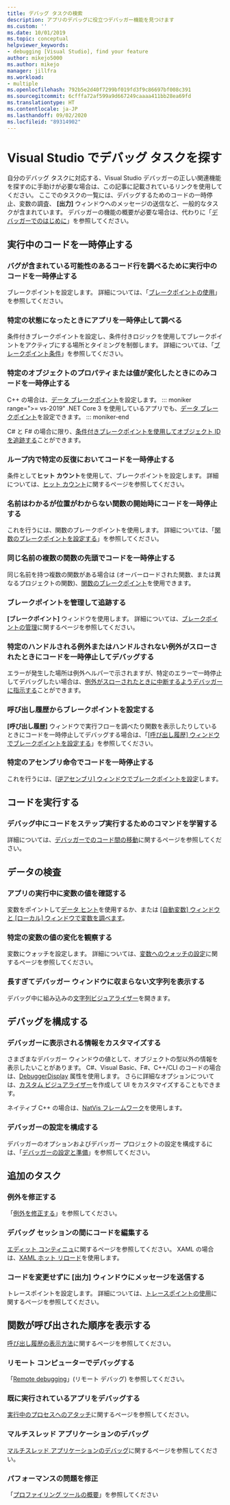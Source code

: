 ```yaml
---
title: デバッグ タスクの検索
description: アプリのデバッグに役立つデバッガー機能を見つけます
ms.custom: ''
ms.date: 10/01/2019
ms.topic: conceptual
helpviewer_keywords:
- debugging [Visual Studio], find your feature
author: mikejo5000
ms.author: mikejo
manager: jillfra
ms.workload:
- multiple
ms.openlocfilehash: 792b5e2d40f7299bf019fd3f9c86697bf008c391
ms.sourcegitcommit: 6cfffa72af599a9d667249caaaa411bb28ea69fd
ms.translationtype: HT
ms.contentlocale: ja-JP
ms.lasthandoff: 09/02/2020
ms.locfileid: "89314902"
---
```

# <a name="find-your-debugging-task-in-visual-studio"></a>Visual Studio でデバッグ タスクを探す

自分のデバッグ タスクに対応する、Visual Studio デバッガーの正しい関連機能を探すのに手助けが必要な場合は、この記事に記載されているリンクを使用してください。 ここでのタスクの一覧には、デバッグするためのコードの一時停止、変数の調査、 **[出力]** ウィンドウへのメッセージの送信など、一般的なタスクが含まれています。 デバッガーの機能の概要が必要な場合は、代わりに「[デバッガーでのはじめに](debugger-feature-tour.md)」を参照してください。

## <a name="pause-running-code"></a>実行中のコードを一時停止する

### <a name="pause-running-code-to-inspect-a-line-of-code-that-may-contain-a-bug"></a>バグが含まれている可能性のあるコード行を調べるために実行中のコードを一時停止する

ブレークポイントを設定します。 詳細については、「[ブレークポイントの使用](using-breakpoints.md)」を参照してください。

### <a name="pause-and-inspect-your-app-when-it-reaches-a-specific-state"></a>特定の状態になったときにアプリを一時停止して調べる

条件付きブレークポイントを設定し、条件付きロジックを使用してブレークポイントをアクティブにする場所とタイミングを制御します。 詳細については、「[ブレークポイント条件](using-breakpoints.md#breakpoint-conditions)」を参照してください。

### <a name="pause-code-only-when-a-specific-objects-property-or-value-changes"></a>特定のオブジェクトのプロパティまたは値が変化したときにのみコードを一時停止する

C++ の場合は、[データ ブレークポイント](using-breakpoints.md#BKMK_set_a_data_breakpoint_native_cplusplus)を設定します。 
::: moniker range=">= vs-2019"
.NET Core 3 を使用しているアプリでも、[データ ブレークポイント](using-breakpoints.md#BKMK_set_a_data_breakpoint_managed)を設定できます。
::: moniker-end

C# と F# の場合に限り、[条件付きブレークポイントを使用してオブジェクト ID を追跡する](using-breakpoints.md#using-object-ids-in-breakpoint-conditions-c-and-f)ことができます。

### <a name="pause-code-inside-a-loop-at-a-certain-iteration"></a>ループ内で特定の反復においてコードを一時停止する

条件として**ヒット カウント**を使用して、ブレークポイントを設定します。 詳細については、[ヒット カウント](using-breakpoints.md#set-a-hit-count-condition)に関するページを参照してください。

### <a name="pause-code-at-the-start-of-a-function-when-you-know-the-function-name-but-not-its-location"></a>名前はわかるが位置がわからない関数の開始時にコードを一時停止する

これを行うには、関数のブレークポイントを使用します。 詳細については、「[関数のブレークポイントを設定する](using-breakpoints.md#BKMK_Set_a_breakpoint_in_a_source_file)」を参照してください。

### <a name="pause-code-at-the-start-of-multiple-functions-with-the-same-name"></a>同じ名前の複数の関数の先頭でコードを一時停止する

同じ名前を持つ複数の関数がある場合は (オーバーロードされた関数、または異なるプロジェクトの関数)、[関数のブレークポイント](using-breakpoints.md#BKMK_Set_a_breakpoint_in_a_source_file)を使用できます。

### <a name="manage-and-keep-track-of-your-breakpoints"></a>ブレークポイントを管理して追跡する

**[ブレークポイント]** ウィンドウを使用します。 詳細については、[ブレークポイントの管理](using-breakpoints.md#BKMK_Specify_advanced_properties_of_a_breakpoint_)に関するページを参照してください。

### <a name="pause-code-and-debug-when-a-specific-handled-or-unhandled-exception-is-thrown"></a>特定のハンドルされる例外またはハンドルされない例外がスローされたときにコードを一時停止してデバッグする

エラーが発生した場所は例外ヘルパーで示されますが、特定のエラーで一時停止してデバッグしたい場合は、[例外がスローされたときに中断するようデバッガーに指示する](managing-exceptions-with-the-debugger.md#tell-the-debugger-to-break-when-an-exception-is-thrown)ことができます。

### <a name="set-a-breakpoint-from-the-call-stack"></a>呼び出し履歴からブレークポイントを設定する

**[呼び出し履歴]** ウィンドウで実行フローを調べたり関数を表示したりしているときにコードを一時停止してデバッグする場合は、「[[呼び出し履歴] ウィンドウでブレークポイントを設定する](using-breakpoints.md#BKMK_Set_a_breakpoint_from_debugger_windows)」を参照してください。

### <a name="pause-code-at-a-specific-assembly-instruction"></a>特定のアセンブリ命令でコードを一時停止する

これを行うには、[[逆アセンブリ] ウィンドウでブレークポイントを設定](using-breakpoints.md#BKMK_Set_a_breakpoint_from_debugger_windows)します。

## <a name="execute-code"></a>コードを実行する

### <a name="learn-the-commands-to-step-through-your-code-while-debugging"></a>デバッグ中にコードをステップ実行するためのコマンドを学習する

詳細については、[デバッガーでのコード間の移動](navigating-through-code-with-the-debugger.md)に関するページを参照してください。

## <a name="inspect-data"></a>データの検査

### <a name="check-the-value-of-variables-while-running-your-app"></a>アプリの実行中に変数の値を確認する

変数をポイントして[データ ヒント](view-data-values-in-data-tips-in-the-code-editor.md)を使用するか、または [[自動変数] ウィンドウと [ローカル] ウィンドウで変数を調べます](autos-and-locals-windows.md)。

### <a name="observe-the-changing-value-of-a-specific-variable"></a>特定の変数の値の変化を観察する

変数にウォッチを設定します。 詳細については、[変数へのウォッチの設定](watch-and-quickwatch-windows.md)に関するページを参照してください。

### <a name="view-strings-that-are-too-long-for-the-debugger-window"></a>長すぎてデバッガー ウィンドウに収まらない文字列を表示する

デバッグ中に組み込みの[文字列ビジュアライザー](view-strings-visualizer.md)を開きます。

## <a name="configure-debugging"></a>デバッグを構成する

### <a name="customize-information-shown-in-the-debugger"></a>デバッガーに表示される情報をカスタマイズする

さまざまなデバッガー ウィンドウの値として、オブジェクトの型以外の情報を表示したいことがあります。 C#、Visual Basic、F#、C++/CLI のコードの場合は、[DebuggerDisplay](using-the-debuggerdisplay-attribute.md) 属性を使用します。 さらに詳細なオプションについては、[カスタム ビジュアライザー](create-custom-visualizers-of-data.md)を作成して UI をカスタマイズすることもできます。

ネイティブ C++ の場合は、[NatVis フレームワーク](create-custom-views-of-native-objects.md)を使用します。

### <a name="configure-debugger-settings"></a>デバッガーの設定を構成する

デバッガーのオプションおよびデバッガー プロジェクトの設定を構成するには、「[デバッガーの設定と準備](debugger-settings-and-preparation.md)」を参照してください。

## <a name="additional-tasks"></a>追加のタスク

### <a name="fix-an-exception"></a>例外を修正する

「[例外を修正する](write-better-code-with-visual-studio.md#fix-an-exception)」を参照してください。

### <a name="edit-code-during-a-debugging-session"></a>デバッグ セッションの間にコードを編集する

[エディット コンティニュ](edit-and-continue.md)に関するページを参照してください。 XAML の場合は、[XAML ホット リロード](../xaml-tools/xaml-hot-reload.md)を使用します。

### <a name="send-messages-to-the-output-window-without-modifying-code"></a>コードを変更せずに [出力] ウィンドウにメッセージを送信する

トレースポイントを設定します。 詳細については、[トレースポイントの使用](using-tracepoints.md)に関するページを参照してください。

## <a name="view-the-order-in-which-functions-are-called"></a>関数が呼び出された順序を表示する

[呼び出し履歴の表示方法](how-to-use-the-call-stack-window.md)に関するページを参照してください。

### <a name="debug-on-remote-machines"></a>リモート コンピューターでデバッグする

「[Remote debugging](remote-debugging.md)」(リモート デバッグ) を参照してください。

### <a name="debug-an-app-that-is-already-running"></a>既に実行されているアプリをデバッグする

[実行中のプロセスへのアタッチ](attach-to-running-processes-with-the-visual-studio-debugger.md)に関するページを参照してください。

### <a name="debug-multithreaded-applications"></a>マルチスレッド アプリケーションのデバッグ

[マルチスレッド アプリケーションのデバッグ](debug-multithreaded-applications-in-visual-studio.md)に関するページを参照してください。

### <a name="fix-performance-issues"></a>パフォーマンスの問題を修正

「[プロファイリング ツールの概要](../profiling/profiling-feature-tour.md)」を参照してください